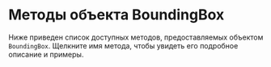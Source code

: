 # Методы объекта BoundingBox
Ниже приведен список доступных методов, предоставляемых объектом `BoundingBox`. Щелкните имя метода, чтобы увидеть его подробное описание и примеры.
